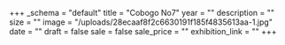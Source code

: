 +++
_schema = "default"
title = "Cobogo No7"
year = ""
description = ""
size = ""
image = "/uploads/28ecaaf8f2c6630191f185f4835613aa-1.jpg"
date = ""
draft = false
sale = false
sale_price = ""
exhibition_link = ""
+++
